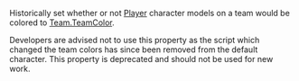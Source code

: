 Historically set whether or not [Player](https://create.roblox.com/docs/reference/engine/classes/Player) character models on a team would
be colored to [Team.TeamColor](https://create.roblox.com/docs/reference/engine/classes/Team#TeamColor).

Developers are advised not to use this property as the script which
changed the team colors has since been removed from the default character.
This property is deprecated and should not be used for new work.